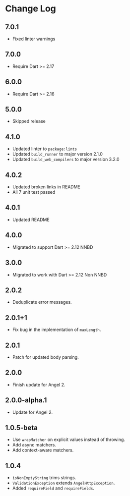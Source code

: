 # Change Log

## 7.0.1

* Fixed linter warnings

## 7.0.0

* Require Dart >= 2.17

## 6.0.0

* Require Dart >= 2.16

## 5.0.0

* Skipped release

## 4.1.0

* Updated linter to `package:lints`
* Updated `build_runner` to major version 2.1.0
* Updated `build_web_compilers` to major version 3.2.0

## 4.0.2

* Updated broken links in README
* All 7 unit test passed

## 4.0.1

* Updated README

## 4.0.0

* Migrated to support Dart >= 2.12 NNBD

## 3.0.0

* Migrated to work with Dart >= 2.12 Non NNBD

## 2.0.2

* Deduplicate error messages.

## 2.0.1+1

* Fix bug in the implementation of `maxLength`.

## 2.0.1

* Patch for updated body parsing.

## 2.0.0

* Finish update for Angel 2.

## 2.0.0-alpha.1

* Update for Angel 2.

## 1.0.5-beta

* Use `wrapMatcher` on explicit values instead of throwing.
* Add async matchers.
* Add context-aware matchers.

## 1.0.4

* `isNonEmptyString` trims strings.
* `ValidationException` extends `AngelHttpException`.
* Added `requireField` and `requireFields`.

